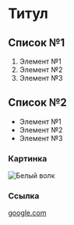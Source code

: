 # Титул

## Список №1
1. Элемент №1
2. Элемент №2
3. Элемент №3
   
## Список №2
- Элемент №1
- Элемент №2
- Элемент №3
  
### Картинка
![Белый волк](https://mobimg.b-cdn.net/v3/fetch/dd/dd1e9dd0f6f574a32280a8e21fe7c4c6.jpeg)

### Ссылка
[google.com](https://www.google.ru)